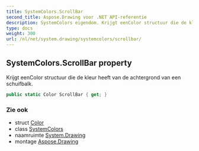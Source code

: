 ```yaml
---
title: SystemColors.ScrollBar
second_title: Aspose.Drawing voor .NET API-referentie
description: SystemColors eigendom. Krijgt eenColor structuur die de kleur heeft van de achtergrond van een schuifbalk.
type: docs
weight: 300
url: /nl/net/system.drawing/systemcolors/scrollbar/
---
```

## SystemColors.ScrollBar property

Krijgt eenColor structuur die de kleur heeft van de achtergrond van een schuifbalk.

```csharp
public static Color ScrollBar { get; }
```

### Zie ook

* struct [Color](../../color/)
* class [SystemColors](../)
* naamruimte [System.Drawing](../../systemcolors/)
* montage [Aspose.Drawing](../../../)



